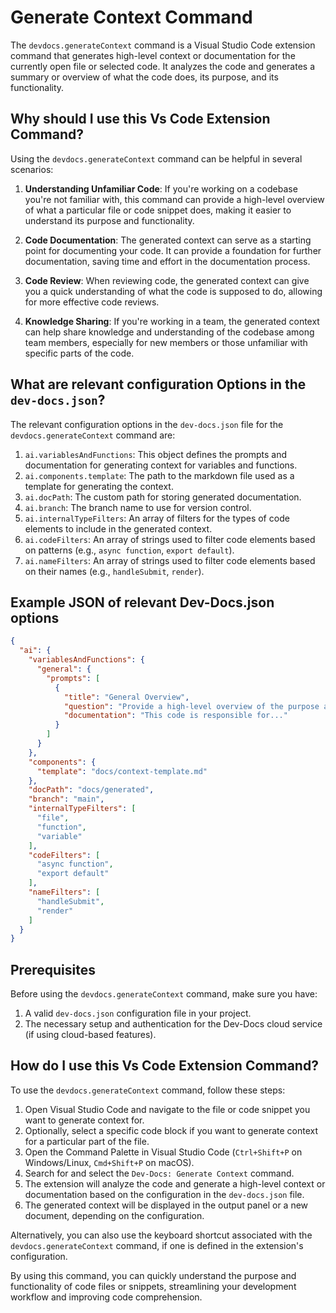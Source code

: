 
  
  # **Generate Context Command**

The `devdocs.generateContext` command is a Visual Studio Code extension command that generates high-level context or documentation for the currently open file or selected code. It analyzes the code and generates a summary or overview of what the code does, its purpose, and its functionality.

## Why should I use this Vs Code Extension Command?

Using the `devdocs.generateContext` command can be helpful in several scenarios:

1. **Understanding Unfamiliar Code**: If you're working on a codebase you're not familiar with, this command can provide a high-level overview of what a particular file or code snippet does, making it easier to understand its purpose and functionality.

2. **Code Documentation**: The generated context can serve as a starting point for documenting your code. It can provide a foundation for further documentation, saving time and effort in the documentation process.

3. **Code Review**: When reviewing code, the generated context can give you a quick understanding of what the code is supposed to do, allowing for more effective code reviews.

4. **Knowledge Sharing**: If you're working in a team, the generated context can help share knowledge and understanding of the codebase among team members, especially for new members or those unfamiliar with specific parts of the code.

## What are relevant configuration Options in the `dev-docs.json`?

The relevant configuration options in the `dev-docs.json` file for the `devdocs.generateContext` command are:

1. `ai.variablesAndFunctions`: This object defines the prompts and documentation for generating context for variables and functions.
2. `ai.components.template`: The path to the markdown file used as a template for generating the context.
3. `ai.docPath`: The custom path for storing generated documentation.
4. `ai.branch`: The branch name to use for version control.
5. `ai.internalTypeFilters`: An array of filters for the types of code elements to include in the generated context.
6. `ai.codeFilters`: An array of strings used to filter code elements based on patterns (e.g., `async function`, `export default`).
7. `ai.nameFilters`: An array of strings used to filter code elements based on their names (e.g., `handleSubmit`, `render`).

## Example JSON of relevant Dev-Docs.json options

```json
{
  "ai": {
    "variablesAndFunctions": {
      "general": {
        "prompts": [
          {
            "title": "General Overview",
            "question": "Provide a high-level overview of the purpose and functionality of this code.",
            "documentation": "This code is responsible for..."
          }
        ]
      }
    },
    "components": {
      "template": "docs/context-template.md"
    },
    "docPath": "docs/generated",
    "branch": "main",
    "internalTypeFilters": [
      "file",
      "function",
      "variable"
    ],
    "codeFilters": [
      "async function",
      "export default"
    ],
    "nameFilters": [
      "handleSubmit",
      "render"
    ]
  }
}
```

## Prerequisites

Before using the `devdocs.generateContext` command, make sure you have:

1. A valid `dev-docs.json` configuration file in your project.
2. The necessary setup and authentication for the Dev-Docs cloud service (if using cloud-based features).

## How do I use this Vs Code Extension Command?

To use the `devdocs.generateContext` command, follow these steps:

1. Open Visual Studio Code and navigate to the file or code snippet you want to generate context for.
2. Optionally, select a specific code block if you want to generate context for a particular part of the file.
3. Open the Command Palette in Visual Studio Code (`Ctrl+Shift+P` on Windows/Linux, `Cmd+Shift+P` on macOS).
4. Search for and select the `Dev-Docs: Generate Context` command.
5. The extension will analyze the code and generate a high-level context or documentation based on the configuration in the `dev-docs.json` file.
6. The generated context will be displayed in the output panel or a new document, depending on the configuration.

Alternatively, you can also use the keyboard shortcut associated with the `devdocs.generateContext` command, if one is defined in the extension's configuration.

By using this command, you can quickly understand the purpose and functionality of code files or snippets, streamlining your development workflow and improving code comprehension.
  
  